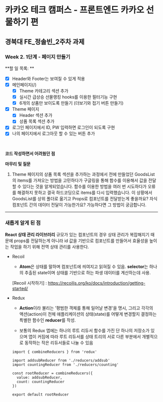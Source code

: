# 카카오 테크 캠퍼스 - 프론트엔드 카카오 선물하기 편

## **경북대 FE\_정솔빈\_2주차 과제**

### Week 2. 1단계 - 페이지 만들기

**할 일 목록: **

- [x] Header와 Footer는 보여질 수 있게 적용
- [x] 메인페이지(/)
  - [x] Theme 카테고리 섹션 추가
  - [x] 실시간 급상승 선물랭킹 hooks를 이용한 필터기능 구현
  - [x] 6개의 상품만 보이도록 만들기 (더보기와 접기 버튼 만들기)
- [x] Theme 페이지
  - [x] Header 섹션 추가
  - [x] 상품 목록 섹션 추가
- [x] 로그인 페이지에서 ID, PW 입력하면 로그인이 되도록 구현
- [x] 나의 페이지에서 로그아웃 할 수 있는 버튼 추가

</br>

**코드 작성하면서 어려웠던 점**

**마무리 및 질문**

1. Theme 페이지의 상품 목록 섹션을 추가하는 과정에서 전에 만들었던 GoodsList의 items를 가져오는 방법을 고민하다가 구글링을 통해 함수를 이용해서 값을 전달할 수 있다는 것을 알게되었습니다. 함수를 이용한 방법을 여러 번 시도하다가 오류를 해결하지 못하고 결국 하드코딩으로 items를 다시 입력했습니다. 이 상황에서 GoodsList를 상위 폴더로 옮기고 Props로 컴포넌트를 전달받는게 좋을까요? 자식 컴포넌트 간의 데이터 전달이 가능한가요? 가능하다면 그 방법이 궁금합니다.

---

### 새롭게 알게 된 점

**React 상태 관리 라이브러리**
규모가 있는 컴포넌트의 경우 상태 관리가 복잡해지기 때문에 props를 전달하는게 아니라 id 값을 기반으로 컴포넌트를 만들어서 효율성을 높이는 작업을 하기 위해 전역 상태 관리를 사용한다.

- Recoil

  - **Atom**은 상태를 말하며 컴포넌트에 씌여지고 읽혀질 수 있음. **selector**는 하나의 추출된 state이며 상태를 기반으로 하는 파생 데이터를 계산하는데 사용.

  [Recoil 시작하기] : https://recoiljs.org/ko/docs/introduction/getting-started/

- Redux

  - **Action**이라 불리는 '평범한 객체를 통해 일어날 변경'을 명시, 그리고 각각의 액션(action)이 전체 애플리케이션의 상태(state)를 어떻게 변경할지 결정하는 특별한 함수인 **reducer**를 작성.

  - 보통의 Redux 앱에는 하나의 루트 리듀서 함수를 가진 단 하나의 저장소가 있으며 앱이 커짐에 따라 루트 리듀서를 상태 트리의 서로 다른 부분에서 개별적으로 동작하는 작은 리듀서들로 나눌 수 있음

  ```
  import { combineReducers } from 'redux'

  import addsubReducer from './reducers/addsub'
  import countingReducer from './reducers/counting'

  const rootReducer = combineReducers({
    value: addsubReducer,
    count: countingReducer
  })

  export default rootReducer
  ```
